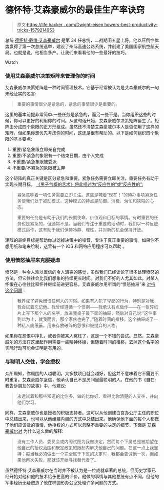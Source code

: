# 德怀特·艾森豪威尔的最佳生产率诀窍

> 原文:[https://life hacker . com/Dwight-eisen howers-best-productivity-tricks-1579214953](https://lifehacker.com/dwight-eisenhowers-best-productivity-tricks-1579214953)

总统 [德怀特·戴维·艾森豪威尔](http://en.wikipedia.org/wiki/Dwight_D._Eisenhower) 是第 34 任总统，二战期间五星上将。他以压倒性优势赢得了第一次总统选举，建设了州际高速公路系统，并创建了美国国家航空航天局。也就是说，他相当多产。让我们来看看他的一些最好的技巧。

Watch

### 使用艾森豪威尔决策矩阵来管理你的时间

艾森豪威尔决策矩阵是一种时间管理技术，它基于经常被认为是艾森豪威尔的一句未经证实的名言:

> 重要的事情很少是紧急的，紧急的事情很少是重要的。

这里的基本前提非常简单:一些任务是紧急的，而另一些不是。当你组织这些的时候，你可以更好的利用你的时间。从这句话开始，艾森豪威尔决策矩阵诞生了。矩阵由分成四个象限的正方形组成。虽然还不清楚艾森豪威尔本人是否使用了这样的矩阵，但如果你想优先考虑你的时间，这还是很有帮助的。以下是如何组织四个象限的基本要点:

1.  重要/紧急象限立即亲自完成
2.  重要/不紧急的象限有一个结束日期，由个人完成
3.  不重要/紧急象限被委派
4.  不重要/不紧急的象限被丢弃

这个矩阵的真正关键是区分紧急和重要。紧急任务需要立即关注，重要任务有助于实现长期目标。 [《男子气概的艺术》将此描述为“反应性的”或“反应性的”:](http://www.artofmanliness.com/2013/10/23/eisenhower-decision-matrix/)

> 紧急意味着一项任务需要立即关注。这些是喊着“现在！”的待办事项紧急任务使我们处于被动模式，这种模式的特点是防御、消极、匆忙和狭隘的心态。
> 
> 重要的任务是有助于我们的长期使命、价值观和目标的事情。有时重要的任务也是紧急的，但通常不是。当我们专注于重要的活动时，我们以一种反应模式运作，这有助于我们保持冷静、理性，并对新的机会保持开放。

矩阵的最终目标是帮助你过滤掉决策中的噪音，专注于真正重要的事情。如果你不想用纸和笔来绘制，这里有一个 iOS 和网络应用程序可以帮助 。

### 使用愤怒抽屉来克服疑虑

愤怒是一种令人难以置信的令人沮丧的感觉，虽然我们已经谈论了很多处理愤怒的方法，但它往往会比我们想象的持续更长时间。对我们不好的人尤其如此。对某人怀恨在心往往比释怀并继续前进更容易。艾森豪威尔用所谓的“愤怒抽屉”来 [对抗这个问题](http://www.amazon.com/At-Ease-Stories-Tell-Friends/dp/0915992043?asc_campaign=InlineText&asc_refurl=https://lifehacker.com/dwight-eisenhowers-best-productivity-tricks-1579214953&asc_source=&tag=kinjalifehackerlink-20) :

> 我养成了避免憎恨任何人的习惯。如果有人犯了卑鄙的行为，特别是对我，我会试着忘记他。我曾经遵循一个惯例——我承认有点做作——在一张碎纸片上写下那个人的名字，放进我桌子最下面的抽屉，然后对自己说:“这件事到此为止，就我而言，那个家伙也完了。”随着时间的推移，这个抽屉成了一种私人废纸篓，用来存放破碎的怨恨和被抛弃的人格。

如果你在怨恨中挣扎，或者你被某人冤枉了，这是一个不错的尝试。显然，艾森豪威尔的方法在这里起作用需要一些精神体操，但随着时间的推移，去掉这个名字的实际行动可能会证明是有用的。

### 与聪明人交往，学会授权

众所周知，你周围的人越聪明，大多数项目就会越好，但这并不意味着它不需要不时重复。艾森豪威尔坚信，他承认自己不是房间里最聪明的人。在他的书《自在:我告诉朋友的故事》中，他建议:

> 永远试着和那些知道的比你多、做的比你好、看得比你清楚的人交往，并向他们学习。

同样，艾森豪威尔也是授权的积极支持者。这可以从他创建白宫办公厅主任的职位中总结出来，也可以从他组建内阁的方式中总结出来。他确保他下面的每个人都做了他们应该做的事情，他授权的方式可以忽略不重要的决定的细节。下面是 [艾森豪威尔对](http://books.google.com/books?id=gJWkC7Ryl3wC&pg=PA70&lpg=PA70&dq=eisenhower+on+delegate+tasks&source=bl&ots=yiqwWWcrf9&sig=y0QxNwyHMRC-b4xypDuaeEevcRk&hl=en&sa=X&ei=LL57U9OQL8nfoATrg4DQBQ&ved=0CCwQ6AEwAQ#v=onepage&q=eisenhower%20on%20delegate%20tasks&f=false) 为什么这么做的解释:

> 没有工作人员、委员会或内阁试图为我做决定，然而每个下属总是被期望在他自己的授权范围和既定政策的限制内解决他自己的问题。在这一点上我坚持；每当我必须做出一个完全属于下属的决定时，我都会告诫他一次，但如果他再次失败，那就该开始寻找替代者了。

虽然德怀特·艾森豪威尔在当时并不被认为是一位成就卓著的总统，但历史学家已经开始对他和他的技术给予更高的评价。他做的事情与其他总统有点不同，但他的军事经历无疑塑造了他在椭圆形办公室处理许多问题的方式。